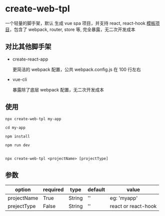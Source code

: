 # create-web-tpl

一个轻量的脚手架，默认 生成 vue spa 项目，并支持 react, react-hook [模板项目](https://github.com/Fantasy15/web-template)，包含了 webpack, router, store 等, 完全暴露，无二次开发成本

## 对比其他脚手架

- create-react-app

    更简洁的 webpack 配置，公共 webpack.config.js 在 100 行左右
- vue-cli

    暴露除了底层 webpack 配置，无二次开发成本


## 使用


```
npx create-web-tpl my-app

cd my-app

npm install

npm run dev

```

## 

```
npx create-web-tpl <projectName> [projectType]
```


## 参数

| option | required | type  | default  | value
| -------| -------| -------| -----------| --------- 
| projectName   | True      | String |  ''  | eg: 'myapp'
| prejectType   | False     | String |  ''  | react or react-hook



